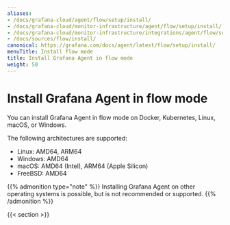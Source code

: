 ```yaml
---
aliases:
- /docs/grafana-cloud/agent/flow/setup/install/
- /docs/grafana-cloud/monitor-infrastructure/agent/flow/setup/install/
- /docs/grafana-cloud/monitor-infrastructure/integrations/agent/flow/setup/install/
- /docs/sources/flow/install/
canonical: https://grafana.com/docs/agent/latest/flow/setup/install/
menuTitle: Install flow mode
title: Install Grafana Agent in flow mode
weight: 50
---
```


# Install Grafana Agent in flow mode

You can install Grafana Agent in flow mode on Docker, Kubernetes, Linux, macOS, or Windows.

The following architectures are supported:

- Linux: AMD64, ARM64
- Windows: AMD64
- macOS: AMD64 (Intel), ARM64 (Apple Silicon)
- FreeBSD: AMD64

{{% admonition type="note" %}}
Installing Grafana Agent on other operating systems is possible, but is not recommended or supported.
{{% /admonition %}}

{{< section >}}
